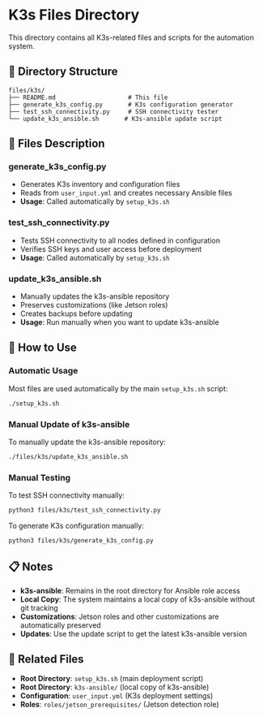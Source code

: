 # K3s Files Directory

This directory contains all K3s-related files and scripts for the automation system.

## 📁 Directory Structure

```
files/k3s/
├── README.md                    # This file
├── generate_k3s_config.py       # K3s configuration generator
├── test_ssh_connectivity.py     # SSH connectivity tester
└── update_k3s_ansible.sh       # K3s-ansible update script
```

## 🔧 Files Description

### **generate_k3s_config.py**
- Generates K3s inventory and configuration files
- Reads from `user_input.yml` and creates necessary Ansible files
- **Usage**: Called automatically by `setup_k3s.sh`

### **test_ssh_connectivity.py**
- Tests SSH connectivity to all nodes defined in configuration
- Verifies SSH keys and user access before deployment
- **Usage**: Called automatically by `setup_k3s.sh`

### **update_k3s_ansible.sh**
- Manually updates the k3s-ansible repository
- Preserves customizations (like Jetson roles)
- Creates backups before updating
- **Usage**: Run manually when you want to update k3s-ansible

## 🚀 How to Use

### **Automatic Usage**
Most files are used automatically by the main `setup_k3s.sh` script:
```bash
./setup_k3s.sh
```

### **Manual Update of k3s-ansible**
To manually update the k3s-ansible repository:
```bash
./files/k3s/update_k3s_ansible.sh
```

### **Manual Testing**
To test SSH connectivity manually:
```bash
python3 files/k3s/test_ssh_connectivity.py
```

To generate K3s configuration manually:
```bash
python3 files/k3s/generate_k3s_config.py
```

## 📋 Notes

- **k3s-ansible**: Remains in the root directory for Ansible role access
- **Local Copy**: The system maintains a local copy of k3s-ansible without git tracking
- **Customizations**: Jetson roles and other customizations are automatically preserved
- **Updates**: Use the update script to get the latest k3s-ansible version

## 🔗 Related Files

- **Root Directory**: `setup_k3s.sh` (main deployment script)
- **Root Directory**: `k3s-ansible/` (local copy of k3s-ansible)
- **Configuration**: `user_input.yml` (K3s deployment settings)
- **Roles**: `roles/jetson_prerequisites/` (Jetson detection role)
